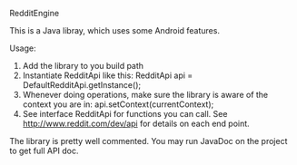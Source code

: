 RedditEngine

This is a Java libray, which uses some Android features.

Usage:

1. Add the library to you build path
2. Instantiate RedditApi like this:
   RedditApi api = DefaultRedditApi.getInstance();
3. Whenever doing operations, make sure the library is aware of the context 
   you are in: 
   api.setContext(currentContext);
4. See interface RedditApi for functions you can call. See 
   http://www.reddit.com/dev/api for details on each end point.
   
The library is pretty well commented. You may run JavaDoc on the project to get
full API doc.
 
